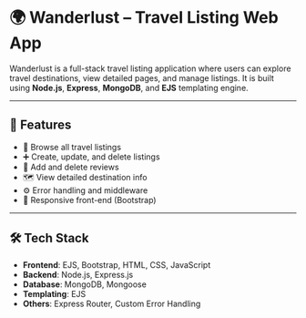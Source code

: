 # 🌍 Wanderlust – Travel Listing Web App

Wanderlust is a full-stack travel listing application where users can explore travel destinations, view detailed pages, and manage listings. It is built using **Node.js**, **Express**, **MongoDB**, and **EJS** templating engine.

---

## 🚀 Features

- 🧭 Browse all travel listings
- ➕ Create, update, and delete listings
- 💬 Add and delete reviews
- 🗺️ View detailed destination info
- ⚙️ Error handling and middleware
- 📱 Responsive front-end (Bootstrap)

---

## 🛠️ Tech Stack

- **Frontend**: EJS, Bootstrap, HTML, CSS, JavaScript
- **Backend**: Node.js, Express.js
- **Database**: MongoDB, Mongoose
- **Templating**: EJS
- **Others**: Express Router, Custom Error Handling
